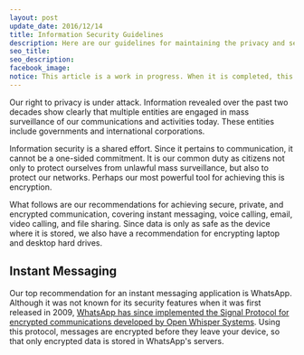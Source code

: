 ```yaml
---
layout: post
update_date: 2016/12/14
title: Information Security Guidelines
description: Here are our guidelines for maintaining the privacy and security of our digital communications, including a list of recommended apps and tools.
seo_title:
seo_description:
facebook_image:
notice: This article is a work in progress. When it is completed, this notice will be removed.
---
```


Our right to privacy is under attack. Information revealed over the past two decades show clearly that multiple entities are engaged in mass surveillance of our communications and activities today. These entities include governments and international corporations.

Information security is a shared effort. Since it pertains to communication, it cannot be a one-sided commitment. It is our common duty as citizens not only to protect ourselves from unlawful mass surveillance, but also to protect our networks. Perhaps our most powerful tool for achieving this is encryption.

What follows are our recommendations for achieving secure, private, and encrypted communication, covering instant messaging, voice calling, email, video calling, and file sharing. Since data is only as safe as the device where it is stored, we also have a recommendation for encrypting laptop and desktop hard drives.

## Instant Messaging

Our top recommendation for an instant messaging application is WhatsApp. Although it was not known for its security features when it was first released in 2009, [WhatsApp has since implemented the Signal Protocol for encrypted communications developed by Open Whisper Systems](https://whispersystems.org/blog/whatsapp-complete/). Using this protocol, messages are encrypted before they leave your device, so that only encrypted data is stored in WhatsApp's servers.
